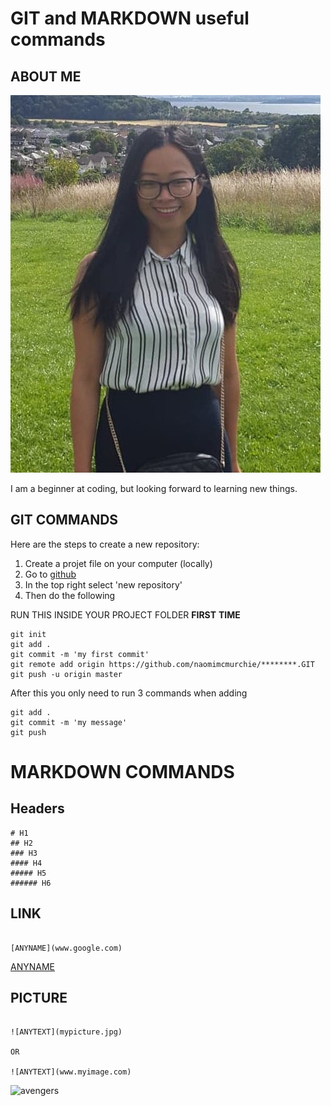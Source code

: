 # GIT and MARKDOWN  useful commands 


## ABOUT ME

![me](me.jpg)

I am a beginner at coding, but looking forward to learning new things. 

## GIT COMMANDS

Here are the steps to create a new repository:

1. Create a projet file on your computer (locally) 
2. Go to [github](www.github.com)
3. In the top right select 'new repository'
4. Then do the following 

RUN THIS INSIDE YOUR PROJECT FOLDER **FIRST** **TIME**
```
git init
git add .
git commit -m 'my first commit'
git remote add origin https://github.com/naomimcmurchie/********.GIT
git push -u origin master 
```

After this you only need to run 3 commands when adding 
```
git add .
git commit -m 'my message'
git push
``` 


# MARKDOWN COMMANDS

## Headers

```
# H1
## H2
### H3
#### H4
##### H5
###### H6
```

## LINK 


```

[ANYNAME](www.google.com)

```

[ANYNAME](www.google.com)

## PICTURE

```

![ANYTEXT](mypicture.jpg)

OR

![ANYTEXT](www.myimage.com)

```

![avengers](https://static.gamespot.com/uploads/scale_super/1578/15789737/3515432-endgamedek.jpg)
